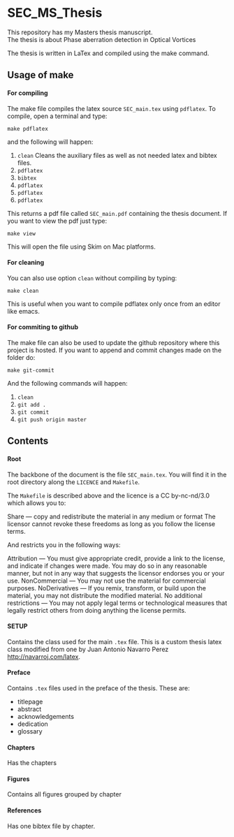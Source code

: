 # SEC_MS_Thesis
This repository has my Masters thesis manuscript.  
The thesis is about Phase aberration detection in Optical Vortices

The thesis is written in LaTex and compiled using the make command. 

## Usage of make

#### For compiling

The make file compiles the latex source `SEC_main.tex` using `pdflatex`. To compile, open a terminal and type: 
```
make pdflatex
```

and the following will happen:

1. `clean` Cleans the auxiliary files as well as not needed latex and bibtex files.
2. `pdflatex`  
3. `bibtex`
4. `pdflatex`
5. `pdflatex`
6. `pdflatex`

This returns a pdf file called `SEC_main.pdf` containing the thesis document.
If you want to view the pdf just type:

```
make view
```
This will open the file using Skim on Mac platforms. 

#### For cleaning

You can also use option `clean` without compiling by typing:

```
make clean
```

This is useful when you want to compile pdflatex only once from an editor like emacs. 

#### For commiting to github

The make file can also be used to update the github repository where this project is hosted. If you want to append and commit changes made on the folder do:

```
make git-commit
```

And the following commands will happen:

1. `clean`
2. `git add .`
3. `git commit`
4. `git push origin master` 

## Contents

#### Root

The backbone of the document is the file `SEC_main.tex`. You will find it in the root directory along the `LICENCE` and `Makefile`.

The `Makefile` is described above and the licence is a CC by-nc-nd/3.0 which allows you to:

Share — copy and redistribute the material in any medium or format
The licensor cannot revoke these freedoms as long as you follow the license terms.

And restricts you in the following ways:

Attribution — You must give appropriate credit, provide a link to the license, and indicate if changes were made. You may do so in any reasonable manner, but not in any way that suggests the licensor endorses you or your use.
NonCommercial — You may not use the material for commercial purposes.
NoDerivatives — If you remix, transform, or build upon the material, you may not distribute the modified material.
No additional restrictions — You may not apply legal terms or technological measures that legally restrict others from doing anything the license permits.

#### SETUP

Contains the class used for the main `.tex` file. This is a custom thesis latex class modified from one by Juan Antonio Navarro Perez http://navarroj.com/latex. 
#### Preface
Contains `.tex` files used in the preface of the thesis. These are:

* titlepage
* abstract
* acknowledgements
* dedication
* glossary

#### Chapters

Has the chapters

#### Figures
Contains all figures grouped by chapter

#### References
Has one bibtex file by chapter.


